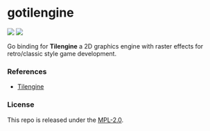 # gotilengine

[![](https://img.shields.io/github/v/tag/thechampagne/gotilengine?label=version)](https://github.com/thechampagne/gotilengine/releases/latest) [![](https://img.shields.io/github/license/thechampagne/gotilengine)](https://github.com/thechampagne/gotilengine/blob/main/LICENSE)

Go binding for **Tilengine** a 2D graphics engine with raster effects for retro/classic style game development. 

### References
 - [Tilengine](https://github.com/megamarc/Tilengine)

### License

This repo is released under the [MPL-2.0](https://github.com/thechampagne/gotilengine/blob/main/LICENSE).
